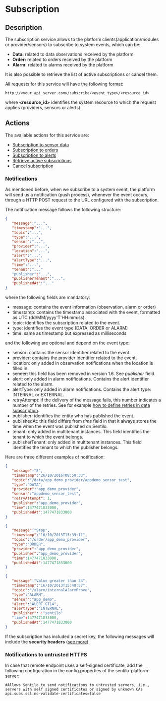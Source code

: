 Subscription
============

## Description

The subscription service allows to the platform clients(application/modules or provider/sensors) to subscribe to system events, which can be:

* **Data:** related to data observations received by the platform
* **Order:** related to orders received by the platform
* **Alarm:** related to alarms received by the platform

It is also possible to retrieve the list of active subscriptions or cancel them.

All requests for this service will have the following format:

```
http://<your_api_server.com>/subscribe/<event_type>/<resource_id>
```

where **<resource_id>** identifies the system resource to which the request applies (providers, sensors or alerts).

## Actions

The available actions for this service are:

* [Subscription to sensor data](./retrieve_sensor_observations.html)
* [Subscription to orders](./retrieve_sensor_orders.html)
* [Subscription to alerts](./retrieve_alerts.html)
* [Retrieve active subscriptions](./retrieve_subscription_list.html)
* [Cancel subscription](./cancel_subscription.html)

### Notifications

As mentioned before, when we subscribe to a system event, the platform will send us a notification (push process), whenever the event occurs, through a HTTP POST request to the URL configured with the subscription.

The notification message follows the following structure:

```json
{
   "message":"...",
   "timestamp":"...",
   "topic":"...",
   "type":"...",
   "sensor":"...",
   "provider":"...",
   "location":"...",   
   "alert":"...",
   "alertType":"...",
   "time":"...",
   "tenant":"..."
   "publisher":"...",
   "publisherTenant":"...",
   "publishedAt":"..."     
}
```

where the following fields are mandatory:

* message: contains the event information (observation, alarm or order)
* timestamp: contains the timestamp associated with the event, formatted as UTC (dd/MM/yyyy'T'HH:mm:ss).
* topic: identifies the subscription related to the event.
* type: identifies the event type (DATA, ORDER or ALARM)
* time: same as timestamp but expressed as milliseconds 

and the following are optional and depend on the event type:

* sensor: contains the sensor identifier related to the event. 
* provider: contains the provider identifier related to the event.
* location: only added in observation notifications when the location is filled in. 
* <strike>sender</strike>:  this field has been removed in version 1.6. See _publisher_ field.
* alert: only added in alarm notifications. Contains the alert identifier related to the alarm.
* alertType: only added in alarm notifications. Contains the alert type: INTERNAL or EXTERNAL.
* retryAttempt: if the delivery of the message fails, this number indicates a number of the retries. See for example [how to define retries in data subscription](./retrieve_sensor_observations.html).
* publisher: identifies the entity who has published the event.
* publishedAt: this field differs from _time_ field in that it always stores the time when the event was published on Sentilo.
* tenant: only added in multitenant instances. This field identifies the tenant to which the event belongs.
* publisherTenant: only added in multitenant instances. This field identifies the tenant to which the publisher belongs.

Here are three different examples of notification:

```json
{
   "message":"8",
   "timestamp":"26/10/2016T08:50:33",
   "topic":"/data/app_demo_provider/appdemo_sensor_test",
   "type":"DATA",
   "provider":"app_demo_provider",
   "sensor":"appdemo_sensor_test",
   "retryAttempt": 1,
   "publisher":"app_demo_provider",
   "time":1477471833000,
   "publishedAt":1477471833000
}
```

```json
{
   "message":"Stop",
   "timestamp":"16/10/2013T15:39:11",
   "topic":"/order/app_demo_provider",
   "type":"ORDER",
   "provider":"app_demo_provider",
   "publisher":"app_demo_provider",
   "time":1477471833000,
   "publishedAt":1477471833000
}
```

```json
{
   "message":"Value greater than 34",
   "timestamp":"16/10/2013T15:40:57",
   "topic":"/alarm/internalAlarmProve",
   "type":"ALARM",
   "sensor":"app_demo",
   "alert":"ALERT_GT14",
   "alertType":"INTERNAL", 
   "publisher": :"sentilo"
   "time":1477471833000,
   "publishedAt":1477471833000
}
```

If the subscription has included a secret key, the following messages will include the **security headers** ([see more](../../security.html#securityCallbacks)). 


### Notifications to untrusted HTTPS

In case that remote endpoint uses a self-signed certificate, add the following configuration in the config.properties of the sentilo-platform-server:

```
#Allows Sentilo to send notifications to untrusted servers, i.e., servers with self signed certificates or signed by unknown CAs
api.subs.ssl.no-validate-certificates=false
```
